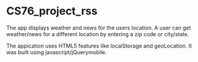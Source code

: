 # CS76_project_rss

The app displays weather and news for the users location.  A user can get weather/news for a different location by entering a zip code or
city/state.

The appication uses HTML5 features like localStorage and geoLocation.  It was built using javascript/jQuerymobile.
